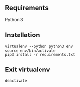 
## Requirements
Python 3

## Installation
```
virtualenv --python python3 env
source env/bin/activate
pip3 install -r requirements.txt
```

## Exit virtualenv
``` 
deactivate
```
